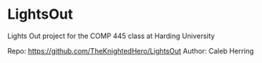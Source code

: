 # LightsOut
Lights Out project for the COMP 445 class at Harding University

Repo: https://github.com/TheKnightedHero/LightsOut
Author: Caleb Herring
